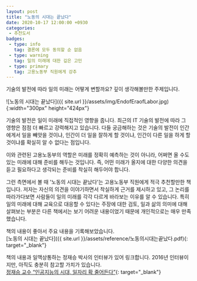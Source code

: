 ```yaml
---
layout: post
title: "노동의 시대는 끝났다"
date: 2020-10-17 12:00:00 +0930
categories: 
 - 추천도서
badges:
 - type: info
   tag: 결론에 모두 동의할 순 없음
 - type: warning
   tag: 일의 미래에 대한 깊은 고민
 - type: primary
   tag: 고용노동부 직원에게 강추
---
```


기술의 발전에 따라 일의 미래는 어떻게 변할까요? 깊이 생각해볼만한 주제입니다.

<!--more-->

![노동의 시대는 끝났다]({{ site.url }}/assets/img/EndofEraofLabor.jpg){:width="300px" height="424px"}  

기술의 발전은 일이 미래에 직접적인 영향을 줍니다. 최근의 IT 기술의 발전에 따라 그 영향은 점점 더 빠르고 강력해지고 있습니다.
다들 궁금해하는 것은 기술의 발전이 인간에게서 일을 빼앗을 것이냐, 인간이 더 일을 잘하게 할 것이냐, 인간이 다른 일을 하게 할 것이냐를 확실히 알 수 없다는 점입니다.

이와 관련된 고용노동부의 역할은 미래를 정확히 예측하는 것이 아니라, 어쩌면 올 수도 있는 미래에 대해 준비를 해두는 것입니다.
즉, 어떤 미래가 올지에 대한 다양한 의견을 듣고 필요하다고 생각되는 준비를 착실히 해두어야 합니다.

그런 측면에서 볼 때 '노동의 시대는 끝났다'는 고용노동부 직원에게 적극 추천할만한 책입니다. 저자는 자신의 의견을 이야기하면서 착실하게 근거를 제시하고 있고, 그 논리를 따라가다보면 사람들이 일의 미래를 각각 다르게 바라보는 이유를 알 수 있습니다.
특히 일의 미래에 대해 교육으로 대응할 수 있다는 주장에 대한 검토, 일과 삶의 의미에 대해 살펴보는 부분은 다른 책에서는 보기 어려운 내용이었기 때문에 개인적으로는 매우 만족했습니다.

책의 내용이 좋아서 주요 내용을 기록해보았습니다.   
[노동의 시대는 끝났다]({{ site.url }}/assets/reference/노동의시대는끝났다.pdf){: target="_blank"}  

책의 내용과 일맥상통하는 정재승 박사의 인터뷰가 있어 링크합니다. 2016년 인터뷰이지만, 아직도 충분히 참고할 가치가 있습니다.   
[정재승 교수 “인공지능의 시대, 일자리 확 줄어든다”](https://www.sisain.co.kr/news/articleView.html?idxno=25556){: target="_blank"}
